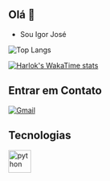 ## Olá 👋
- Sou Igor José

![Top Langs](https://github-readme-stats.vercel.app/api/top-langs/?username=WrogiI&layout=compact&theme=merko)

[![Harlok's WakaTime stats](https://github-readme-stats.vercel.app/api/wakatime?username=WrogiI&theme=merko)](https://github.com/anuraghazra/github-readme-stats)

## Entrar em Contato
[![Gmail](https://img.shields.io/badge/Gmail-D14836?logo=gmail&logoColor=white)](mailto:igorwrogii@gmail.com)

## Tecnologias
<div>
  <img align="center" alt="python" height="45" widht="60" src="https://raw.githubusercontent.com/marwin1991/profile-technology-icons/refs/heads/main/icons/python.png"/>
</div>
<!--
**WrogiI/WrogiI** is a ✨ _special_ ✨ repository because its `README.md` (this file) appears on your GitHub profile.

Here are some ideas to get you started:

- 🔭 I’m currently working on ...
- 🌱 I’m currently learning ...
- 👯 I’m looking to collaborate on ...
- 🤔 I’m looking for help with ...
- 💬 Ask me about ...
- 📫 How to reach me: ...
- 😄 Pronouns: ...
- ⚡ Fun fact: ...
-->
